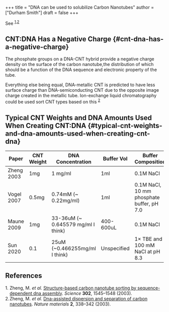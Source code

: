 +++
title = "DNA can be used to solubilize Carbon Nanotubes"
author = ["Durham Smith"]
draft = false
+++

See <sup><a href="#citeproc_bib_item_1">1</a>,<a href="#citeproc_bib_item_2">2</a></sup>


## CNT:DNA Has a Negative Charge {#cnt-dna-has-a-negative-charge}

The phosphate groups on a DNA-CNT hybrid provide a negative charge density on the surface of the carbon nanotube,the distribution of which should be a function of the DNA sequence and electronic property of the
tube.

Everything else being equal, DNA-metallic CNT is predicted to have less surface charge than DNA-semiconducting CNT due to the opposite image charge created in the metallic tube. Ion-exchange liquid chromatography could be used sort CNT types based on this <sup><a href="#citeproc_bib_item_2">2</a></sup>


## Typical CNT Weights and DNA Amounts Used When Creating CNT:DNA {#typical-cnt-weights-and-dna-amounts-used-when-creating-cnt-dna}

| Paper      | CNT Weight | DNA Concentration                  | Buffer Vol  | Buffer Composition                        |
|------------|------------|------------------------------------|-------------|-------------------------------------------|
| Zheng 2003 | 1mg        | 1 mg/ml                            | 1ml         | 0.1M NaCl                                 |
| Vogel 2007 | 0.5mg      | 0.74mM (~ 0.22mg/ml)               | 1ml         | 0.1M NaCl, 10 mm phosphate buffer, pH 7.0 |
| Maune 2009 | 1mg        | 33-36uM (~ 0.645579 mg/ml I think) | 400-600uL   | 0.1M NaCl                                 |
| Sun 2020   | 0.1        | 25uM (~0.466255mg/ml I think)      | Unspecified | 1× TBE and 100 mM NaCl at pH 8.3          |

## References

<style>.csl-left-margin{float: left; padding-right: 0em;}
 .csl-right-inline{margin: 0 0 0 1em;}</style><div class="csl-bib-body">
  <div class="csl-entry"><a id="citeproc_bib_item_1"></a>
    <div class="csl-left-margin">1.</div><div class="csl-right-inline">Zheng, M. <i>et al.</i> <a href="https://doi.org/10.1126/science.1091911">Structure-based carbon nanotube sorting by sequence-dependent dna assembly</a>. <i>Science</i> <b>302</b>, 1545–1548 (2003).</div>
  </div>
  <div class="csl-entry"><a id="citeproc_bib_item_2"></a>
    <div class="csl-left-margin">2.</div><div class="csl-right-inline">Zheng, M. <i>et al.</i> <a href="https://doi.org/10.1038/nmat877">Dna-assisted dispersion and separation of carbon nanotubes</a>. <i>Nature materials</i> <b>2</b>, 338–342 (2003).</div>
  </div>
</div>
